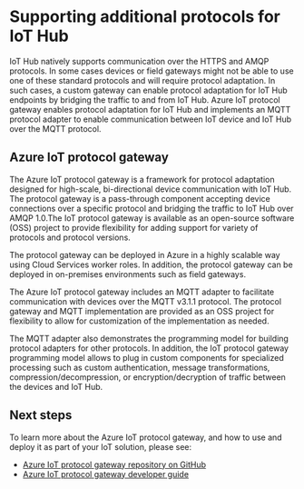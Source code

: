 <properties
   pageTitle="Azure IoT protocol gateway | Microsoft Azure"
   description="Describes how to use Azure IoT protocol gateway to extend the capabilities and protocol support of Azure IoT Hub."
   services="iot-hub"
   documentationCenter=""
   authors="kdotchkoff"
   manager="timlt"
   editor=""/>

<tags
   ms.service="iot-hub"
   ms.devlang="na"
   ms.topic="article"
   ms.tgt_pltfrm="na"
   ms.workload="na"
   ms.date="09/29/2015"
   ms.author="kdotchko"/>

# Supporting additional protocols for IoT Hub

IoT Hub natively supports communication over the HTTPS and AMQP protocols. In some cases devices or field gateways might not be able to use one of these standard protocols and will require protocol adaptation. In such cases, a custom gateway can enable protocol adaptation for IoT Hub endpoints by bridging the traffic to and from IoT Hub. Azure IoT protocol gateway enables protocol adaptation for IoT Hub and implements an MQTT protocol adapter to enable communication between IoT device and IoT Hub over the MQTT protocol.

## Azure IoT protocol gateway

The Azure IoT protocol gateway is a framework for protocol adaptation designed for high-scale, bi-directional device communication with IoT Hub. The protocol gateway is a pass-through component accepting device connections over a specific protocol and bridging the traffic to IoT Hub over AMQP 1.0.The IoT protocol gateway is available as an open-source software (OSS) project to provide flexibility for adding support for variety of protocols and protocol versions.

The protocol gateway can be deployed in Azure in a highly scalable way using Cloud Services worker roles. In addition, the protocol gateway can be deployed in on-premises environments such as field gateways.

The Azure IoT protocol gateway includes an MQTT adapter to facilitate communication with devices over the MQTT v3.1.1 protocol. The protocol gateway and MQTT implementation are provided as an OSS project for flexibility to allow for customization of the implementation as needed.

The MQTT adapter also demonstrates the programming model for building protocol adapters for other protocols. In addition, the IoT protocol gateway programming model allows to plug in custom components for specialized processing such as custom authentication, message transformations, compression/decompression, or encryption/decryption of traffic between the devices and IoT Hub.

## Next steps

To learn more about the Azure IoT protocol gateway, and how to use and deploy it as part of your IoT solution, please see:

* [Azure IoT protocol gateway repository on GitHub](https://github.com/Azure/azure-iot-protocol-gateway/blob/master/README.md)
* [Azure IoT protocol gateway developer guide](https://github.com/Azure/azure-iot-protocol-gateway/blob/master/docs/DeveloperGuide.md)

